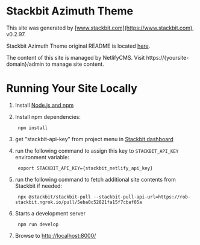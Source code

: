 # Stackbit Azimuth Theme

This site was generated by [www.stackbit.com](https://www.stackbit.com), v0.2.97.

Stackbit Azimuth Theme original README is located [here](./README.theme.md).

The content of this site is managed by NetlifyCMS. Visit https://{yoursite-domain}/admin to manage site content.

# Running Your Site Locally

1. Install [Node.js and npm](https://nodejs.org/en/)

1. Install npm dependencies:

        npm install

1. get "stackbit-api-key" from project menu in [Stackbit dashboard](https://app.stackbit.com/dashboard)

1. run the following command to assign this key to `STACKBIT_API_KEY` environment variable:

        export STACKBIT_API_KEY={stackbit_netlify_api_key}

1. run the following command to fetch additional site contents from Stackbit if needed:

        npx @stackbit/stackbit-pull --stackbit-pull-api-url=https://rob-stackbit.ngrok.io/pull/5eba0c52821fa15f7cbaf05a

1. Starts a development server

        npm run develop

1. Browse to [http://localhost:8000/](http://localhost:8000/)
